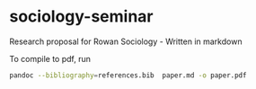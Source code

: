 # sociology-seminar
Research proposal for Rowan Sociology - Written in markdown

To compile to pdf, run
```bash
pandoc --bibliography=references.bib  paper.md -o paper.pdf
```